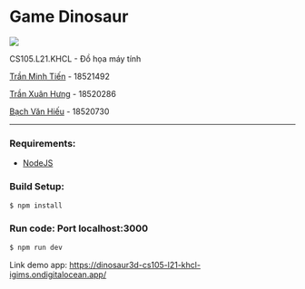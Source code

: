 # Game Dinosaur

![](https://portal.uit.edu.vn/Styles/profi/images/logo186x150.png)

CS105.L21.KHCL - Đồ họa máy tính


[Trần Minh Tiến](<https://github.com/fantashi099>) - 18521492

[Trần Xuân Hưng](<https://github.com/supercatxs>) - 18520286

[Bạch Văn Hiếu]() - 18520730

---

### Requirements:

- [NodeJS](https://nodejs.org/)

### Build Setup:

```sh
$ npm install
```

### Run code: Port localhost:3000 

```sh
$ npm run dev
```

Link demo app:
https://dinosaur3d-cs105-l21-khcl-igims.ondigitalocean.app/
